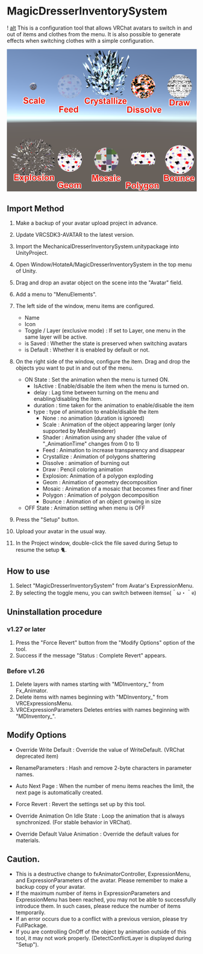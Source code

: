 # MagicDresserInventorySystem

! [alt](./Manual/000.png)
This is a configuration tool that allows VRChat avatars to switch in and out of items and clothes from the menu.
It is also possible to generate effects when switching clothes with a simple configuration.


![alt](./Manual/001.png)
## Import Method
1. Make a backup of your avatar upload project in advance.
2. Update VRCSDK3-AVATAR to the latest version.
3. Import the MechanicalDresserInventorySystem.unitypackage into UnityProject.
4. Open Window/HotateA/MagicDresserInventorySystem in the top menu of Unity.
5. Drag and drop an avatar object on the scene into the "Avatar" field.
6. Add a menu to "MenuElements".
7. The left side of the window, menu items are configured.
    - Name
    - Icon
    - Toggle / Layer (exclusive mode) : If set to Layer, one menu in the same layer will be active.
    - is Saved : Whether the state is preserved when switching avatars
    - is Default : Whether it is enabled by default or not.
8. On the right side of the window, configure the item.
   Drag and drop the objects you want to put in and out of the menu.
    - ON State : Set the animation when the menu is turned ON.
        - IsActive : Enable/disable the item when the menu is turned on.
        - delay : Lag time between turning on the menu and enabling/disabling the item.
        - duration : time taken for the animation to enable/disable the item
        - type : type of animation to enable/disable the item
            - None : no animation (duration is ignored)
            - Scale : Animation of the object appearing larger (only supported by MeshRenderer)
            - Shader : Animation using any shader (the value of "_AnimationTime" changes from 0 to 1)
            - Feed : Animation to increase transparency and disappear
            - Crystallize : Animation of polygons shattering
            - Dissolve : animation of burning out
            - Draw : Pencil coloring animation
            - Explosion: Animation of a polygon exploding
            - Geom : Animation of geometry decomposition
            - Mosaic : Animation of a mosaic that becomes finer and finer
            - Polygon : Animation of polygon decomposition
            - Bounce : Animation of an object growing in size
    - OFF State : Animation setting when menu is OFF
9. Press the "Setup" button.
10. Upload your avatar in the usual way.

11. In the Project window, double-click the file saved during Setup to resume the setup 🐈.

## How to use
1. Select "MagicDresserInventorySystem" from Avatar's ExpressionMenu.
2. By selecting the toggle menu, you can switch between itemsฅ(＾ω・＾ฅ)

## Uninstallation procedure
### v1.27 or later
 1. Press the "Force Revert" button from the "Modify Options" option of the tool.
 2. Success if the message "Status : Complete Revert" appears.
### Before v1.26
1. Delete layers with names starting with "MDInventory_" from Fx_Animator.
2. Delete items with names beginning with "MDInventory_" from VRCExpressionsMenu.
3. VRCExpressionParameters Deletes entries with names beginning with "MDInventory_".

## Modify Options
- Override Write Default : Override the value of WriteDefault. (VRChat deprecated item)
- RenameParameters : Hash and remove 2-byte characters in parameter names.
- Auto Next Page : When the number of menu items reaches the limit, the next page is automatically created.

- Force Revert : Revert the settings set up by this tool.

- Override Animation On Idle State : Loop the animation that is always synchronized. (For stable behavior in VRChat).
- Override Default Value Animation : Override the default values for materials.

## Caution.
- This is a destructive change to fxAnimatorController, ExpressionMenu, and ExpressionParameters of the avatar. Please remember to make a backup copy of your avatar.
- If the maximum number of items in ExpressionParameters and ExpressionMenu has been reached, you may not be able to successfully introduce them. In such cases, please reduce the number of items temporarily.
- If an error occurs due to a conflict with a previous version, please try FullPackage.
- If you are controlling OnOff of the object by animation outside of this tool, it may not work properly. (DetectConflictLayer is displayed during "Setup").

